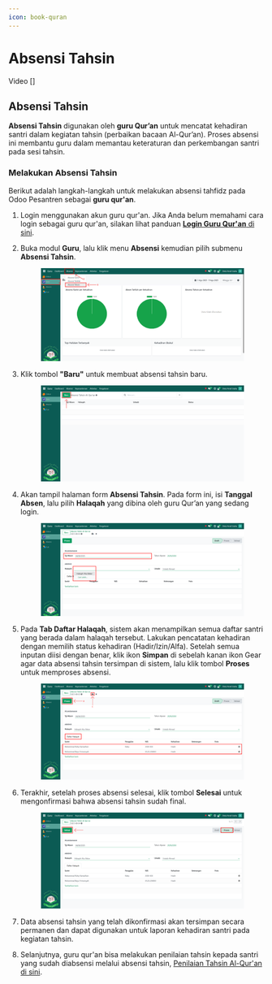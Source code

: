 ```yaml
---
icon: book-quran
---
```


# Absensi Tahsin

Video \[]

## Absensi Tahsin

**Absensi Tahsin** digunakan oleh **guru Qur’an** untuk mencatat kehadiran santri dalam kegiatan tahsin (perbaikan bacaan Al-Qur’an). Proses absensi ini membantu guru dalam memantau keteraturan dan perkembangan santri pada sesi tahsin.

### Melakukan Absensi Tahsin

Berikut adalah langkah-langkah untuk melakukan absensi tahfidz pada Odoo Pesantren sebagai **guru qur'an**.

1. Login menggunakan akun guru qur'an. Jika Anda belum memahami cara login sebagai guru qur'an, silakan lihat panduan [**Login Guru Qur'an** di sini](../../../setup-and-konfigurasi/role-and-hak-akses-pengguna/panduan-login/login-guru.md).
2.  Buka modul **Guru**, lalu klik menu **Absensi** kemudian pilih submenu **Absensi Tahsin**.

    <figure><img src="../../../.gitbook/assets/images-445.png" alt=""><figcaption></figcaption></figure>


3.  Klik tombol **"Baru"** untuk membuat absensi tahsin baru.

    <figure><img src="../../../.gitbook/assets/images-446.png" alt=""><figcaption></figcaption></figure>


4.  Akan tampil halaman form **Absensi Tahsin**. Pada form ini, isi **Tanggal Absen**, lalu pilih **Halaqah** yang dibina oleh guru Qur’an yang sedang login.

    <figure><img src="../../../.gitbook/assets/images-447.png" alt=""><figcaption></figcaption></figure>


5.  Pada **Tab Daftar Halaqah**, sistem akan menampilkan semua daftar santri yang berada dalam halaqah tersebut. Lakukan pencatatan kehadiran dengan memilih status kehadiran (Hadir/Izin/Alfa). Setelah semua inputan diisi dengan benar, klik ikon **Simpan** di sebelah kanan ikon Gear agar data absensi tahsin tersimpan di sistem, lalu klik tombol **Proses** untuk memproses absensi.

    <figure><img src="../../../.gitbook/assets/images-448.png" alt=""><figcaption></figcaption></figure>


6.  Terakhir, setelah proses absensi selesai, klik tombol **Selesai** untuk mengonfirmasi bahwa absensi tahsin sudah final.

    <figure><img src="../../../.gitbook/assets/images-449.png" alt=""><figcaption></figcaption></figure>


7. Data absensi tahsin yang telah dikonfirmasi akan tersimpan secara permanen dan dapat digunakan untuk laporan kehadiran santri pada kegiatan tahsin.
8. Selanjutnya, guru qur'an bisa melakukan penilaian tahsin kepada santri yang sudah diabsensi melalui absensi tahsin, [Penilaian Tahsin Al-Qur'an di sini](../penilaian-kepesantrenan/penilaian-tahsin.md).
